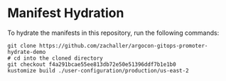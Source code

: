 # Manifest Hydration

To hydrate the manifests in this repository, run the following commands:

```shell
git clone https://github.com/zachaller/argocon-gitops-promoter-hydrate-demo
# cd into the cloned directory
git checkout f4a291bcae55ee813db72e50e51396ddf7b1e1b0
kustomize build ./user-configuration/production/us-east-2
```
